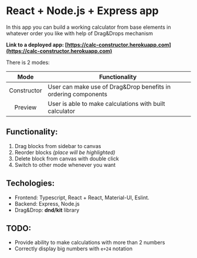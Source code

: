 # React + Node.js + Express app

In this app you can build a working calculator from base elements in whatever order you like with help of Drag&Drops mechanism

**Link to a deployed app: [https://calc-constructor.herokuapp.com](https://calc-constructor.herokuapp.com)**
<br>

There is 2 modes:

|**Mode**   |**Functionality**|
|:---------:|-----------------|
|Constructor| User can make use of Drag&Drop benefits in ordering components|
|Preview    | User is able to make calculations with built calculator|

## Functionality:
1) Drag blocks from sidebar to canvas
2) Reorder blocks *(place will be highlighted)*
3) Delete block from canvas with double click
4) Switch to other mode whenever you want

## Techologies:
- Frontend: Typescript, React + React, Material-UI, Eslint.
- Backend: Express, Node.js
- Drag&Drop: **dnd/kit** library

## TODO:

- Provide ability to make calculations with more than 2 numbers
- Correctly display big numbers with `e+24` notation
